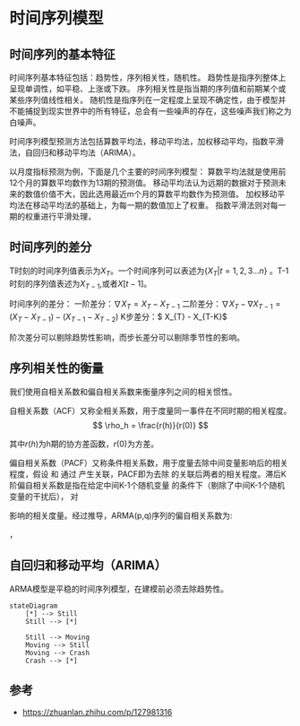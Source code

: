 # 时间序列模型

## 时间序列的基本特征

时间序列基本特征包括：趋势性，序列相关性，随机性。
趋势性是指序列整体上呈现单调性，如平稳、上涨或下跌。
序列相关性是指当期的序列值和前期某个或某些序列值线性相关。
随机性是指序列在一定程度上呈现不确定性，由于模型并不能捕捉到现实世界中的所有特征，总会有一些噪声的存在，这些噪声我们称之为白噪声。

时间序列模型预测方法包括算数平均法，移动平均法，加权移动平均，指数平滑法，自回归和移动平均法（ARIMA）。

以月度指标预测为例，下面是几个主要的时间序列模型：
算数平均法就是使用前12个月的算数平均数作为13期的预测值。
移动平均法认为远期的数据对于预测未来的数值价值不大，因此选用最近m个月的算数平均数作为预测值。
加权移动平均法在移动平均法的基础上，为每一期的数值加上了权重。
指数平滑法则对每一期的权重进行平滑处理，

## 时间序列的差分
T时刻的时间序列值表示为$X_T$。一个时间序列可以表述为$\{X_T|t=1,2,3...n\}$ 。T-1时刻的序列值表述为$X_{T-1}$,或者$X[t-1]$。

时间序列的差分：
一阶差分：$\nabla X_T =  X_{T} - X_{T-1}$
二阶差分：$\nabla X_T - \nabla X_{T-1} = (X_{T} - X_{T-1}) - (X_{T-1} - X_{T-2})$ 
K步差分：$ X_{T} - X_{T-K}$

阶次差分可以剔除趋势性影响，而步长差分可以剔除季节性的影响。

## 序列相关性的衡量

我们使用自相关系数和偏自相关系数来衡量序列之间的相关惯性。

自相关系数（ACF）又称全相关系数，用于度量同一事件在不同时期的相关程度。
$$ \rho_h = \frac{r(h)}{r(0)} $$

其中$r(h)$为h期的协方差函数，$r(0)$为方差。


偏自相关系数（PACF）又称条件相关系数，用于度量去除中间变量影响后的相关程度，假设
和 通过 产生关联，PACF即为去除 的关联后两者的相关程度。滞后K阶偏自相关系数是指在给定中间K-1个随机变量 的条件下（剔除了中间K-1个随机变量的干扰后）， 对

影响的相关度量。经过推导，ARMA(p,q)序列的偏自相关系数为:

， 

## 自回归和移动平均（ARIMA）
ARMA模型是平稳的时间序列模型，在建模前必须去除趋势性。




```mermaid
stateDiagram
    [*] --> Still
    Still --> [*]

    Still --> Moving
    Moving --> Still
    Moving --> Crash
    Crash --> [*]
```


## 参考
- https://zhuanlan.zhihu.com/p/127981316
